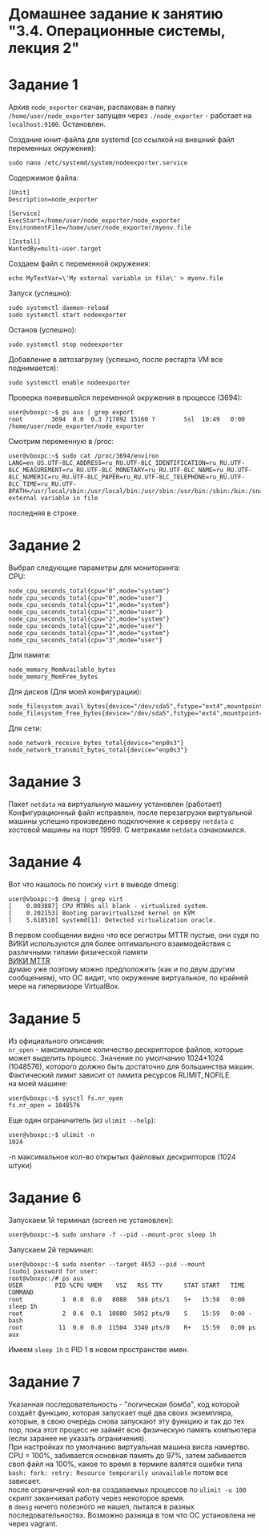 # Домашнее задание к занятию "3.4. Операционные системы, лекция 2"

# Задание 1  
Архив `node_exporter` скачан, распакован в папку `/home/user/node_exporter`
запущен через `./node_exporter` - работает на `localhost:9100`. Остановлен.

Создание юнит-файла для systemd (со ссылкой на внешний файл переменных окружения):  
~~~
sudo nano /etc/systemd/system/nodeexporter.service
~~~
Содержимое файла:
~~~
[Unit]
Description=node_exporter

[Service]
ExecStart=/home/user/node_exporter/node_exporter
EnvironmentFile=/home/user/node_exporter/myenv.file

[Install]
WantedBy=multi-user.target
~~~
Создаем файл c переменной окружения:  
~~~
echo MyTextVar=\'My external variable in file\' > myenv.file
~~~
Запуск (успешно):
~~~
sudo systemctl daemon-reload
sudo systemctl start nodeexporter
~~~
Останов (успешно):  
~~~
sudo systemctl stop nodeexporter
~~~
Добавление в автозагрузку (успешно, после рестарта VM все поднимается):
~~~
sudo systemctl enable nodeexporter
~~~
Проверка появившейся переменной окружения в процессе (3694):  
~~~
user@vboxpc:~$ ps aux | grep export
root        3694  0.0  0.3 717892 15160 ?        Ssl  10:49   0:00 /home/user/node_exporter/node_exporter
~~~
Смотрим переменную в /proc:  
~~~
user@vboxpc:~$ sudo cat /proc/3694/environ
LANG=en_US.UTF-8LC_ADDRESS=ru_RU.UTF-8LC_IDENTIFICATION=ru_RU.UTF-8LC_MEASUREMENT=ru_RU.UTF-8LC_MONETARY=ru_RU.UTF-8LC_NAME=ru_RU.UTF-8LC_NUMERIC=ru_RU.UTF-8LC_PAPER=ru_RU.UTF-8LC_TELEPHONE=ru_RU.UTF-8LC_TIME=ru_RU.UTF-8PATH=/usr/local/sbin:/usr/local/bin:/usr/sbin:/usr/bin:/sbin:/bin:/snap/binINVOCATION_ID=3b77dc4ebbc2411e9814656e8d335725JOURNAL_STREAM=8:48901MyTextVar=My external variable in file
~~~
последняя в строке.  
# Задание 2
Выбрал следующие параметры для мониторинга:  
CPU:  
~~~
node_cpu_seconds_total{cpu="0",mode="system"}
node_cpu_seconds_total{cpu="0",mode="user"}
node_cpu_seconds_total{cpu="1",mode="system"}
node_cpu_seconds_total{cpu="1",mode="user"}
node_cpu_seconds_total{cpu="2",mode="system"}
node_cpu_seconds_total{cpu="2",mode="user"}
node_cpu_seconds_total{cpu="3",mode="system"}
node_cpu_seconds_total{cpu="3",mode="user"}
~~~
Для памяти:  
~~~
node_memory_MemAvailable_bytes 
node_memory_MemFree_bytes
~~~
Для дисков (Для моей конфигурации):  
~~~
node_filesystem_avail_bytes{device="/dev/sda5",fstype="ext4",mountpoint="/"}
node_filesystem_free_bytes{device="/dev/sda5",fstype="ext4",mountpoint="/"}
~~~
Для сети:
~~~
node_network_receive_bytes_total{device="enp0s3"} 
node_network_transmit_bytes_total{device="enp0s3"}
~~~
# Задание 3
Пакет `netdata` на виртуальную машину установлен (работает)  
Конфигурационный файл исправлен, после перезагрузки виртуальной машины успешно произведено подключение к серверу `netdata` с хостовой машины на порт 19999.
С метриками `netdata` ознакомился.  
# Задание 4
Вот что нашлось по поиску `virt` в выводе dmesg:
~~~
user@vboxpc:~$ dmesg | grep virt
[    0.003887] CPU MTRRs all blank - virtualized system.
[    0.202153] Booting paravirtualized kernel on KVM
[    5.618510] systemd[1]: Detected virtualization oracle.
~~~
В первом сообщении видно что все регистры MTTR пустые, они судя по ВИКИ используются для более оптимального взаимодействия с различными типами физической памяти  
[ВИКИ MTTR](https://ru.wikipedia.org/wiki/MTRR)  
думаю уже поэтому можно предположить (как и по двум другим сообщениям), что ОС видит, что окружение виртуальное, по крайней мере на гипервизоре VirtualBox.
# Задание 5
Из официального описания:  
`nr_open` - максимальное количество дескрипторов файлов, которые может выделить процесс. Значение по умолчанию 1024*1024 (1048576), которого должно быть достаточно для большинства машин. Фактический лимит зависит от лимита ресурсов RLIMIT_NOFILE.  
на моей машине:  
~~~
user@vboxpc:~$ sysctl fs.nr_open
fs.nr_open = 1048576
~~~
Еще один ограничитель (из `ulimit --help`):  
~~~
user@vboxpc:~$ ulimit -n
1024
~~~
-n	максимальное кол-во открытых файловых дескрипторов (1024 штуки)
# Задание 6
Запускаем 1й терминал (screen не установлен):  
~~~
user@vboxpc:~$ sudo unshare -f --pid --mount-proc sleep 1h
~~~
Запускаем 2й терминал:  
~~~
user@vboxpc:~$ sudo nsenter --target 4653 --pid --mount
[sudo] password for user: 
root@vboxpc:/# ps aux
USER         PID %CPU %MEM    VSZ   RSS TTY      STAT START   TIME COMMAND
root           1  0.0  0.0   8088   588 pts/1    S+   15:58   0:00 sleep 1h
root           2  0.6  0.1  10880  5052 pts/0    S    15:59   0:00 -bash
root          11  0.0  0.0  11504  3340 pts/0    R+   15:59   0:00 ps aux
~~~
Имеем `sleep 1h` c PID 1 в новом пространстве имен.
# Задание 7
Указанная последовательность - "логическая бомба", код которой создаёт функцию, которая запускает ещё два своих экземпляра, которые, в свою очередь снова запускают эту функцию и так до тех пор, пока этот процесс не займёт всю физическую память компьютера (если заранее не указать ограничения).  
При настройках по умолчанию виртуальная машина висла намертво. CPU = 100%, забивается основная память до 97%, затем забивается своп файл на 100%, какое то время в термиле валятся ошибки типа `bash: fork: retry: Resource temporarily unavailable` потом все зависает.    
после ограничений кол-ва создаваемых процессов по `ulimit -u 100` скрипт заканчивал работу через некоторое время.  
в `dmesg` ничего полезного не нашел, пытался в разных последовательностях. Возможно разница в том что ОС установлена не через vagrant.
